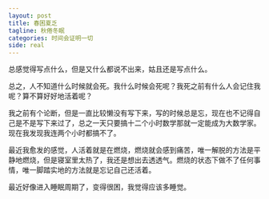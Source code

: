 ```yaml
---
layout: post
title: 春困夏乏
tagline: 秋倦冬眠
categories: 时间会证明一切
side: real
---
```


总感觉得写点什么，但是又什么都说不出来，姑且还是写点什么。

总之，人不知道什么时候就会死。我什么时候会死呢？我死之前有什么人会记住我呢？算不算好好地活着呢？

我之前有个论断，但是一直比较懒没有写下来，写的时候总是忘，现在也不记得自己是不是写下来过了，总之一天只要搞十二个小时数学那就一定能成为大数学家。现在我发现我连两个小时都搞不了。

最近我愈发的感觉，人活着就是在燃烧，燃烧就会感到痛苦，唯一解脱的方法是平静地燃烧，但是寝室里太热了，我还是想出去透透气。燃烧的状态下做不了任何事情，唯一脚踏实地的方法就是忘记自己还活着。

最近好像进入睡眠周期了，变得很困，我觉得应该多睡觉。